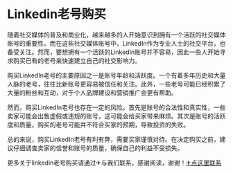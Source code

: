 # Linkedin老号购买

随着社交媒体的普及和商业化，越来越多的人开始意识到拥有一个活跃的社交媒体账号的重要性。而在这些社交媒体账号中，LinkedIn作为专业人士的社交平台，也备受关注。然而，要想拥有一个活跃的LinkedIn账号并不容易，因此一些人开始寻求购买已有的老号来快速建立自己的社交影响力。

购买LinkedIn老号的主要原因之一是账号年龄和活跃度。一个有着多年历史和大量人脉的老号，往往比新账号更容易被信任和关注。此外，一些老号可能已经积累了大量的粉丝和互动，对于个人品牌建设和营销推广会更有帮助。

然而，购买LinkedIn老号也存在一定的风险。首先是账号的合法性和真实性，一些卖家可能会出售虚假或违规的账号，这可能会给买家带来麻烦。其次是账号的活跃度和质量，购买的老号可能并不符合买家的预期，导致投资的失败。

总的来说，购买LinkedIn老号有利有弊，需要买家谨慎对待。在决定购买之前，建议仔细调查卖家的信誉和账号的质量，确保自己的利益不受损失。

更多关于linkedin老号购买请通过✈与我们联系，感谢阅读，谢谢！[✈点这里联系](https://ww.k02.cc)